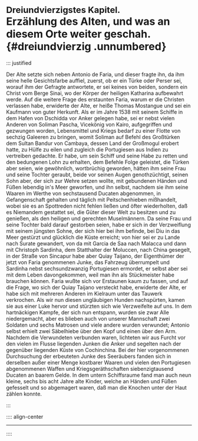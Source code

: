 # <small>Dreiundvierzigstes Kapitel.</small><br />Erzählung des Alten, und was an diesem Orte weiter geschah.{#dreiundvierzig .unnumbered}

::: justified

Der Alte setzte sich neben Antonio de Faria, und dieser fragte ihn, da ihm seine
helle Gesichtsfarbe auffiel, zuerst, ob er ein Türke oder Perser sei, worauf ihm
der Gefragte antwortete, er sei keines von beiden, sondern ein Christ vom Berge
Sinai, wo der Körper der heiligen Katharina aufbewahrt werde. Auf die weitere
Frage des erstaunten Faria, warum er die Christen verlassen habe, erwiderte der
Alte, er heiße Thomas Mostangue und sei ein Kaufmann von guter Herkunft. Als er
im Jahre 1538 mit seinem Schiffe in dem Hafen von Dschidda vor Anker gelegen
habe, sei er nebst vielen Anderen von Soliman Pascha, Vicekönig von Kairo,
aufgegriffen und gezwungen worden, Lebensmittel und Kriegs bedarf zu einer
Flotte von sechzig Galeeren zu bringen, womit Soliman auf Befehl des Großtürken
dem Sultan Bandur von Cambaya, dessen Land der Großmogul erobert hatte, zu Hülfe
zu eilen und zugleich die Portugiesen aus Indien zu vertreiben gedachte. Er
habe, um sein Schiff und seine Habe zu retten und den bedungenen Lohn zu
erhalten, dem Befehle Folge geleistet, die Türken aber seien, wie gewöhnlich,
wortbrüchig geworden, hätten ihm seine Frau und seine Tochter geraubt, beide vor
seinen Augen genothzüchtigt, seinen Sohn aber, der sich zur Wehre setzen wollte,
mit gebundenen Händen und Füßen lebendig in's Meer geworfen, und ihn selbst,
nachdem sie ihm seine Waaren im Werthe von sechstausend Ducaten abgenommen, in
Gefangenschaft gehalten und täglich mit Peitschenhieben mißhandelt, wobei sie es
an Spottreden nicht fehlen ließen und öfter wiederholten, daß es Niemandem
gestattet sei, die Güter dieser Welt zu besitzen und zu genießen, als den
heiligen und gerechten Muselmännern. Da seine Frau und seine Tochter bald darauf
gestorben seien, habe er sich in der Verzweiflung mit seinem jüngsten Sohne, der
sich hier bei ihm befinde, bei Diu in das Meer gestürzt und glücklich die Küste
erreicht; von hier sei er zu Lande nach Surate gewandert, von da mit Garcia de
Saa nach Malacca und dann mit Christoph Sardinha, dem Statthalter der Moluccen,
nach China gesegelt, in der Straße von Sincapur habe aber Quiay Taijano, der
Eigenthümer der jetzt von Faria genommenen Junke, das Fahrzeug überrumpelt und
Sardinha nebst sechsundzwanzig Portugiesen ermordet, er selbst aber sei mit dem
Leben davongekommen, weil man ihn als Stückmeister habe brauchen können. Faria
wußte sich vor Erstaunen kaum zu fassen, und auf die Frage, wo sich der Quiay
Taijano versteckt habe, erwiderte der Alte, er habe sich mit mehreren Anderen im
Kielraum unter das Tauwerk verkrochen. Als wir nun diesen ungläubigen Hunden
nachspürten, kamen sie aus einer Luke hervor und stürzten sich wie Verzweifelte
auf uns. In dem hartnäckigen Kampfe, der sich nun entspann, wurden sie zwar Alle
niedergemacht, aber es blieben auch von unserer Mannschaft zwei Soldaten und
sechs Matrosen und viele andere wurden verwundet; Antonio selbst erhielt zwei
Säbelhiebe über den Kopf und einen über den Arm. Nachdem die Verwundeten
verbunden waren, lichteten wir aus Furcht vor den vielen im Flusse liegenden
Junken die Anker und segelten nach der gegenüber liegenden Küste von
Cochinchina. Bei der hier vorgenommenen Durchsuchung der erbeuteten Junke des
Seeräubers fanden sich in derselben außer einer Menge kostbarer Waaren und
vielen den Portugiesen abgenommenen Waffen und Kriegsgeräthschaften
siebenzigtausend Ducaten an baarem Gelde. In dem untern Schiffsraume fand man
auch neun kleine, sechs bis acht Jahre alte Kinder, welche an Händen und Füßen
gefesselt und so abgemagert waren, daß man die Knochen unter der Haut zählen
konnte.

:::

:::: align-center
****
::::
